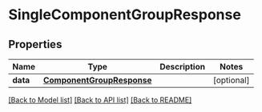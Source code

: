 # SingleComponentGroupResponse

## Properties
Name | Type | Description | Notes
------------ | ------------- | ------------- | -------------
**data** | [**ComponentGroupResponse**](ComponentGroupResponse.md) |  | [optional] 

[[Back to Model list]](../README.md#documentation-for-models) [[Back to API list]](../README.md#documentation-for-api-endpoints) [[Back to README]](../README.md)

